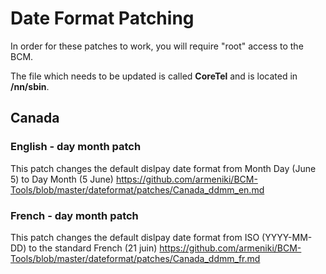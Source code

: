 # Date Format Patching
In order for these patches to work, you will require "root" access to the BCM.

The file which needs to be updated is called **CoreTel** and is located in **/nn/sbin**.

## Canada
### English - day month patch
This patch changes the default dislpay date format from Month Day (June 5) to Day Month (5 June)
https://github.com/armeniki/BCM-Tools/blob/master/dateformat/patches/Canada_ddmm_en.md

### French - day month patch
This patch changes the default dislpay date format from ISO (YYYY-MM-DD) to the standard French (21 juin)
https://github.com/armeniki/BCM-Tools/blob/master/dateformat/patches/Canada_ddmm_fr.md
